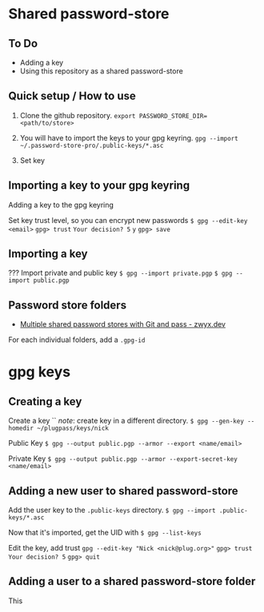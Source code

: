 # Shared password-store
## To Do

- Adding a key
- Using this repository as a shared password-store

## Quick setup / How to use

1. Clone the github repository.
`export PASSWORD_STORE_DIR=<path/to/store>`

2. You will have to import the keys to your gpg keyring.
`gpg --import ~/.password-store-pro/.public-keys/*.asc`

3. Set key

## Importing a key to your gpg keyring

Adding a key to the gpg keyring

Set key trust level, so you can encrypt new passwords
`$ gpg --edit-key <email>`
`gpg> trust`
`Your decision? 5`
`y`
`gpg> save`

## Importing a key

???
Import private and public key
`$ gpg --import private.pgp`
`$ gpg --import public.pgp`


## Password store folders

- [Multiple shared password stores with Git and pass - zwyx.dev](https://zwyx.dev/blog/shared-password-stores)

For each individual folders, add a `.gpg-id` 


# gpg keys
## Creating a key

Create a key
``
_note_: create key in a different directory.
`$ gpg --gen-key --homedir ~/plugpass/keys/nick`

Public Key
`$ gpg --output public.pgp --armor --export <name/email>`

Private Key
`$ gpg --output public.pgp --armor --export-secret-key <name/email>`

## Adding a new user to shared password-store

Add the user key to the `.public-keys` directory.
`$ gpg --import .public-keys/*.asc`

Now that it's imported, get the UID with
`$ gpg --list-keys`

Edit the key, add trust
`gpg --edit-key "Nick <nick@plug.org>"`
`gpg> trust`
`Your decision? 5`
`gpg> quit`

## Adding a user to a shared password-store folder

This

